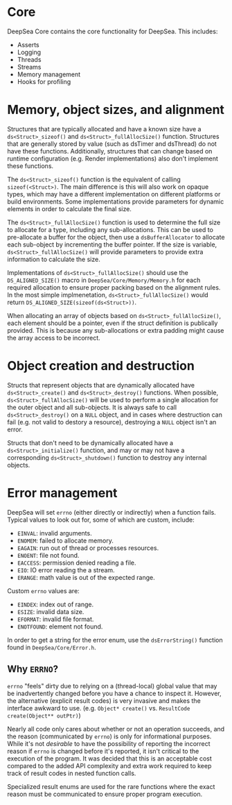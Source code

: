 # Core

DeepSea Core contains the core functionality for DeepSea. This includes:

* Asserts
* Logging
* Threads
* Streams
* Memory management
* Hooks for profiling

# Memory, object sizes, and alignment

Structures that are typically allocated and have a known size have a `ds<Struct>_sizeof()` and `ds<Struct>_fullAllocSize()` function. Structures that are generally stored by value (such as dsTimer and dsThread) do not have these functions. Additionally, structures that can change based on runtime configuration (e.g. Render implementations) also don't implement these functions.

The `ds<Struct>_sizeof()` function is the equivalent of calling `sizeof(<Struct>)`. The main difference is this will also work on opaque types, which may have a different implementation on different platforms or build environments. Some implementations provide parameters for dynamic elements in order to calculate the final size.

The `ds<Struct>_fullAllocSize()` function is used to determine the full size to allocate for a type, including any sub-allocations. This can be used to pre-allocate a buffer for the object, then use a `dsBufferAllocator` to allocate each sub-object by incrementing the buffer pointer. If the size is variable, `ds<Struct>_fullAllocSize()` will provide parameters to provide extra information to calculate the size.

Implementations of `ds<Struct>_fullAllocSize()` should use the `DS_ALIGNED_SIZE()` macro in `DeepSea/Core/Memory/Memory.h` for each required allocation to ensure proper packing based on the alignment rules. In the most simple implmenetation, `ds<Struct>_fullAllocSize()` would return `DS_ALIGNED_SIZE(sizeof(ds<Struct>))`.

When allocating an array of objects based on `ds<Struct>_fullAllocSize()`, each element should be a pointer, even if the struct definition is publically provided. This is because any sub-allocations or extra padding might cause the array access to be incorrect.

# Object creation and destruction

Structs that represent objects that are dynamically allocated have `ds<Struct>_create()` and `ds<Struct>_destroy()` functions. When possible, `ds<Struct>_fullAllocSize()` will be used to perform a single allocation for the outer object and all sub-objects. It is always safe to call `ds<Struct>_destroy()` on a `NULL` object, and in cases where destruction can fail (e.g. not valid to destory a resource), destroying a `NULL` object isn't an error.

Structs that don't need to be dynamically allocated have a `ds<Struct>_initialize()` function, and may or may not have a corresponding `ds<Struct>_shutdown()` function to destroy any internal objects.

# Error management

DeepSea will set `errno` (either directly or indirectly) when a function fails. Typical values to look out for, some of which are custom, include:

* `EINVAL`: invalid arguments.
* `ENOMEM`: failed to allocate memory.
* `EAGAIN`: run out of thread or processes resources.
* `ENOENT`: file not found.
* `EACCESS`: permission denied reading a file.
* `EIO`: IO error reading the a stream.
* `ERANGE`: math value is out of the expected range.

Custom `errno` values are:

* `EINDEX`: index out of range.
* `ESIZE`: invalid data size.
* `EFORMAT`: invalid file format.
* `ENOTFOUND`: element not found.

In order to get a string for the error enum, use the `dsErrorString()` function found in `DeepSea/Core/Error.h`.

## Why `ERRNO`?

`errno` "feels" dirty due to relying on a (thread-local) global value that may be inadvertently changed before you have a chance to inspect it. However, the alternative (explicit result codes) is very invasive and makes the interface awkward to use. (e.g. `Object* create()` vs. `ResultCode create(Object** outPtr)`)

Nearly all code only cares about whether or not an operation succeeds, and the reason (communicated by `errno`) is only for informational purposes. While it's not *desirable* to have the possibility of reporting the incorrect reason if `errno` is changed before it's reported, it isn't critical to the execution of the program. It was decided that this is an acceptable cost compared to the added API complexity and extra work required to keep track of result codes in nested function calls.

Specialized result enums are used for the rare functions where the exact reason must be communicated to ensure proper program execution.
